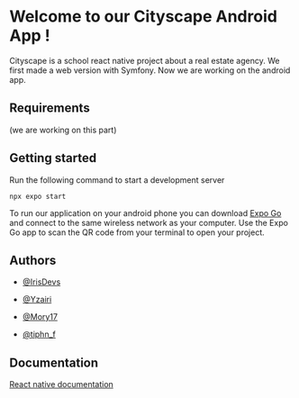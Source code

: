 
# Welcome to our Cityscape Android App !

Cityscape is a school react native project about a real estate agency. We first made a web version with Symfony. Now we are working on the android app.


## Requirements

(we are working on this part)
## Getting started
Run the following command to start a development server

```
npx expo start
```

To run our application on your android phone you can download [Expo Go](https://expo.dev/go) and connect to the same wireless network as your computer. Use the Expo Go app to scan the QR code from your terminal to open your project. 
## Authors

- [@IrisDevs](https://www.github.com/IrisDevs)

- [@Yzairi](https://www.github.com/Yzairi)

- [@Mory17](https://www.github.com/Mory17)

- [@tiphn_f](https://www.github.com/tiphou17)
## Documentation

[React native documentation](https://reactnative.dev/)



